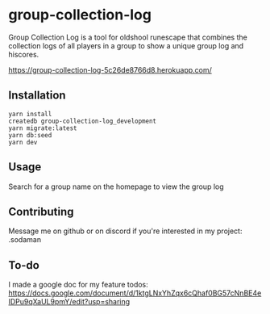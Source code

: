 # group-collection-log
Group Collection Log is a tool for oldshool runescape that combines the collection logs of all players in a group to show a unique group log and hiscores.

https://group-collection-log-5c26de8766d8.herokuapp.com/

## Installation
```
yarn install
createdb group-collection-log_development
yarn migrate:latest
yarn db:seed
yarn dev
```

## Usage
Search for a group name on the homepage to view the group log

## Contributing
Message me on github or on discord if you're interested in my project: .sodaman

## To-do
I made a google doc for my feature todos:
https://docs.google.com/document/d/1ktgLNxYhZqx6cQhaf0BG57cNnBE4eIDPu9qXaUL9pmY/edit?usp=sharing
